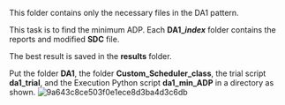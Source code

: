 This folder contains only the necessary files in the DA1 pattern. 

This task is to find the minimum ADP. Each **DA1_*index*** folder contains the reports and modified **SDC** file.

The best result is saved in the **results** folder.


Put the folder **DA1**, the folder **Custom_Scheduler_class**, the trial script **da1_trial**, and the Execution Python script **da1_min_ADP** in a directory as shown. 
![9a643c8ce503f0e1ece8d3ba4d3c6db](https://github.com/zm2404/E6693_Project/assets/126287478/3239273d-641d-40bc-b170-9ee8e2dca2e0)
